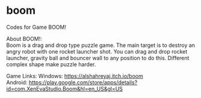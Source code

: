 # boom
Codes for Game BOOM!

About BOOM!:<br> 
Boom is a drag and drop type puzzle game. The main target is to destroy an angry robot with one rocket launcher shot. You can drag and drop rocket launcher, gravity ball and bouncer wall to any position to do this. Different complex shape make puzzle harder. 

Game Links:
Windows: https://alshahreyaj.itch.io/boom <br>
Android: https://play.google.com/store/apps/details?id=com.XenEvaStudio.Boom&hl=en_US&gl=US
